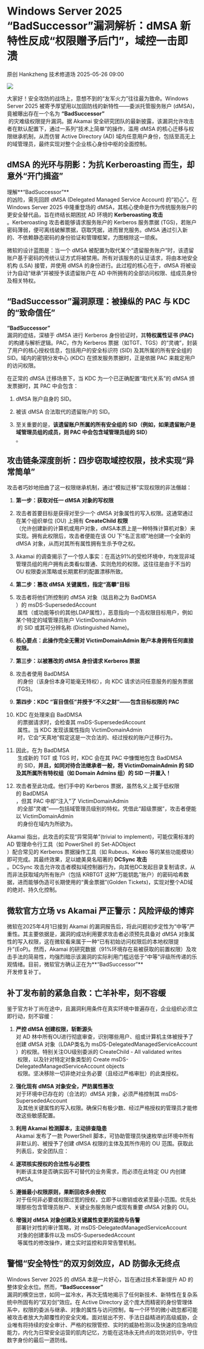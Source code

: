 #  Windows Server 2025 “BadSuccessor”漏洞解析：dMSA 新特性反成“权限赠予后门”，域控一击即溃   
原创 Hankzheng  技术修道场   2025-05-26 09:00  
  
![](https://mmbiz.qpic.cn/sz_mmbiz_png/wWBwsDOJT49Oa2SVTNsGcKVibk2RdrhqG1UibXclOJa77xIqzTV3Aciahtl6MibZzOiaLbWYDFspy9TQGsdjUYGhhXg/640?wx_fmt=png&from=appmsg "")  
  
大家好！安全攻防的战场上，意想不到的“友军火力”往往最为致命。Windows Server 2025 被寄予厚望用以加固防线的新特性——委派托管服务账户 (dMSA)，竟被曝出存在一个名为 **“BadSuccessor”**  
 的灾难级权限提升漏洞。据 Akamai 安全研究团队的最新披露，该漏洞允许攻击者在默认配置下，通过一系列“技术上简单”的操作，滥用 dMSA 的核心迁移与权限继承机制，从而仿冒 Active Directory (AD) 域内任意用户身份，包括至高无上的域管理员，最终实现对整个企业核心身份中枢的全面控制。  
## dMSA 的光环与阴影：为抗 Kerberoasting 而生，却意外“开门揖盗”  
  
理解**“BadSuccessor”**  
的凶险，需先回顾 dMSA (Delegated Managed Service Account) 的“初心”。在 Windows Server 2025 中隆重登场的 dMSA，其核心使命是作为传统服务账户的更安全替代品，旨在终结长期困扰 AD 环境的 **Kerberoasting 攻击**  
。Kerberoasting 攻击者能够请求服务账户的 Kerberos 服务票据 (TGS)，若账户密码薄弱，便可离线破解票据，窃取凭据，进而冒充服务。dMSA 通过引入新的、不依赖静态密码的身份验证和管理框架，力图根除这一顽疾。  
  
微软的设计蓝图是：当一个 dMSA 被配置为取代某个“遗留服务账户”时，该遗留账户基于密码的传统认证方式将被禁用。所有对该服务的认证请求，将由本地安全机构 (LSA) 接管，并使用 dMSA 的身份进行。此过程的核心在于，dMSA 将被设计为自动“继承”并被授予该遗留账户在 AD 中所拥有的全部访问权限、组成员身份及相关特权。  
## “BadSuccessor”漏洞原理：被操纵的 PAC 与 KDC 的“致命信任”  
  
**“BadSuccessor”**  
漏洞的症结，深植于 dMSA 进行 Kerberos 身份验证时，其**特权属性证书 (PAC)**  
 的构建与解析逻辑。PAC，作为 Kerberos 票据（如TGT、TGS）的“灵魂”，封装了用户的核心授权信息，包括用户的安全标识符 (SID) 及其所属的所有安全组的 SID。域内的密钥分发中心 (KDC) 在颁发服务票据时，正是依据 PAC 来裁定用户的访问权限。  
  
在正常的 dMSA 迁移场景下，当 KDC 为一个已正确配置“取代关系”的 dMSA 颁发票据时，其 PAC 中会包含：  
1. dMSA 账户自身的 SID。  
  
1. 被该 dMSA 合法取代的遗留账户的 SID。  
  
1. 至关重要的是，**该遗留账户所属的所有安全组的 SID（例如，如果遗留账户是域管理员组的成员，则 PAC 中会包含域管理员组的 SID）**  
。  
  
## 攻击链条深度剖析：四步窃取域控权限，技术实现“异常简单”  
  
攻击者巧妙地扭曲了这一权限继承机制，通过“模拟迁移”实现权限的非法僭越：  
1. **第一步：获取对任一 dMSA 对象的写权限**  
1. 攻击者首要目标是获得对至少一个 dMSA 对象属性的写入权限。这通常通过在某个组织单位 (OU) 上拥有 **CreateChild 权限**  
（允许创建新的计算机或用户对象，dMSA本质上是一种特殊计算机对象）来实现。拥有此权限后，攻击者便能在该 OU 下“名正言顺”地创建一个全新的 dMSA 对象，从而对其所有属性拥有生杀予夺之权。  
  
1. Akamai 的调查揭示了一个惊人事实：在高达91%的受检环境中，均发现非域管理员组的用户拥有此类看似普通、实则危险的权限。这往往是由于不当的 OU 权限委派策略或长期累积的配置漂移所致。  
  
1. **第二步：篡改 dMSA 关键属性，指定“高攀”目标**  
1. 攻击者将他们所控制的 dMSA 对象（姑且称之为 BadDMSA  
）的 msDS-SupersededAccount  
 属性（或功能等价的其他LDAP属性），恶意指向一个高权限目标用户，例如某个特定的域管理员账户 VictimDomainAdmin  
 的 SID 或其可分辨名称 (Distinguished Name)。  
  
1. **核心要点：此操作完全无需对 VictimDomainAdmin 账户本身拥有任何直接权限。**  
1. **第三步：以被篡改的 dMSA 身份请求 Kerberos 票据**  
1. 攻击者使用 BadDMSA  
 的身份（该身份本身可能毫无特权），向 KDC 请求访问任意服务的服务票据 (TGS)。  
  
1. **第四步：KDC “盲目信任”并授予“不义之财”——包含目标权限的 PAC**  
1. KDC 在处理来自 BadDMSA  
 的票据请求时，会检查其 msDS-SupersededAccount  
 属性。当 KDC 发现该属性指向 VictimDomainAdmin  
 时，它会“天真地”假定这是一次合法的、经过授权的账户迁移行为。  
  
1. 因此，在为 BadDMSA  
 生成新的 TGT 或 TGS 时，KDC 会在其 PAC 中慷慨地包含 BadDMSA  
 的 SID，**并且，如同对待合法继承者一般，将 VictimDomainAdmin 的 SID 及其所属所有特权组（如 Domain Admins 组）的 SID 一并置入！**  
  
1. 攻击者至此功成。他们手中的 Kerberos 票据，虽然名义上属于低权限的 BadDMSA  
，但其 PAC 中却“注入”了 VictimDomainAdmin  
 的全部“灵魂”——包括域管理员级别的特权。凭借此“超级票据”，攻击者便能以 VictimDomainAdmin  
 的身份在域内为所欲为。  
  
Akamai 指出，此攻击的实现“异常简单”(trivial to implement)，可能仅需标准的 AD 管理命令行工具（如 PowerShell 的 Set-ADObject  
）配合常见的 Kerberos 票据操作工具（如 Rubeus、Kekeo 等的某些功能模块）即可完成。其最终效果，足以媲美臭名昭著的 **DCSync 攻击**  
。DCSync 攻击允许攻击者模拟域控制器行为，向其他DC发起目录复制请求，从而非法获取域内所有账户（包括 KRBTGT 这种“万能钥匙”账户）的密码哈希数据，进而能够伪造可长期使用的“黄金票据”(Golden Tickets)，实现对整个AD域的绝对、持久化控制。  
## 微软官方立场 vs Akamai 严正警示：风险评级的博弈  
  
微软在2025年4月1日接到 Akamai 的漏洞报告后，将此问题初步定性为“中等”严重性。其主要依据是，漏洞的成功利用要求攻击者必须预先具备对 dMSA 对象属性的写入权限，这在微软看来属于一种“已有初始访问权限后的本地权限提升”(EoP)。然而，Akamai 的研究数据（91%环境存在易被获取的前置权限）及攻击手法的简易性，均强烈暗示该漏洞的实际利用门槛远低于“中等”评级所传递的乐观情绪。目前，微软官方确认正在为**“BadSuccessor”**  
开发修复补丁。  
## 补丁发布前的紧急自救：亡羊补牢，刻不容缓  
  
鉴于官方补丁尚在途中，且漏洞利用条件在真实环境中普遍存在，企业组织必须立即行动，刻不容缓：  
1. **严控 dMSA 创建权限，斩断源头**  
对 AD 林中所有OU进行彻底审查，识别哪些用户、组或计算机主体被授予了创建 dMSA 对象（LDAP类名为 msDS-DelegatedManagedServiceAccount  
）的权限。特别关注OU级别委派的 CreateChild - All validated writes  
 权限，以及针对特定对象类型的 Create msDS-DelegatedManagedServiceAccount objects  
 权限。坚决移除一切非绝对业务必要（且经过严格审批）的此类授权。  
  
1. **强化现有 dMSA 对象安全，严防属性篡改**  
对于环境中已存在的（合法的）dMSA 对象，必须严格控制其 msDS-SupersededAccount  
 及其他关键属性的写入权限。确保只有极少数、经过严格授权的管理员才能修改这些敏感配置。  
  
1. **利用 Akamai 检测脚本，主动排查隐患**  
Akamai 发布了一款 PowerShell 脚本，可协助管理员快速枚举出环境中所有非默认的、被授予了创建 dMSA 权限的主体及其所作用的 OU 范围。获取此列表后，安全团队应：  
  
1. **逐项核实授权的合法性与必要性**  
判断该主体是否确实因不可替代的业务需求，而必须在此特定 OU 内创建 dMSA。  
  
1. **遵循最小权限原则，果断回收多余授权**  
对于任何非必要或权限过宽的授权，立即予以撤销或收紧至最小范围。优先处理那些包含管理员账户、关键业务服务账户或现有重要 dMSA 对象的 OU。  
  
1. **增强对 dMSA 对象创建及关键属性变更的监控与告警**  
部署针对性的审计策略，对 msDS-DelegatedManagedServiceAccount  
 对象的创建事件以及 msDS-SupersededAccount  
 等属性的修改操作，建立实时监控和异常告警机制。  
  
## 警惕“安全特性”的双刃剑效应，AD 防御永无终点  
  
Windows Server 2025 的 dMSA 本是一片好心，旨在通过技术革新提升 AD 的整体安全水位。然而，**“BadSuccessor”**  
漏洞的横空出世，如同一盆冷水，再次无情地揭示了任何新技术、新特性在复杂系统中所固有的“双刃剑”效应。在 Active Directory 这个庞大而精密的身份管理体系中，权限的委派与继承、对象的属性与访问控制，每一个环节的微小疏忽都可能被攻击者放大为颠覆性的安全灾难。面对层出不穷、手法日益精进的高级威胁，企业唯有将持续的安全审计、严格的权限管控、实时的威胁检测以及快速的应急响应能力，内化为日常安全运营的肌肉记忆，方能在这场永无终点的攻防对抗中，守住数字身份的最后一道防线。  
  
